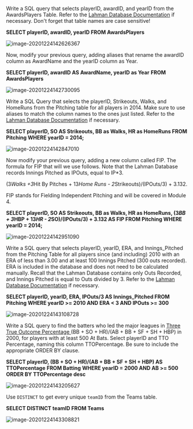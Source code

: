 Write a SQL query that selects playerID, awardID, and yearID from the AwardsPlayers Table. Refer to the [Lahman Database Documentation](http://seanlahman.com/files/database/readme2014.txt) if necessary. Don't forget that table names are case sensitive!



**SELECT playerID, awardID, yearID
          FROM AwardsPlayers**



![image-20201224142626367](C:\Users\cboat\AppData\Roaming\Typora\typora-user-images\image-20201224142626367.png)



Now, modify your previous query, adding aliases that rename the awardID column as AwardName and the yearID column as Year.



**SELECT playerID, awardID AS AwardName, yearID as Year**
**FROM AwardsPlayers**



![image-20201224142730095](C:\Users\cboat\AppData\Roaming\Typora\typora-user-images\image-20201224142730095.png)



Write a SQL Query that selects the playerID, Strikeouts, Walks, and HomeRuns from the Pitching table for all players in 2014. Make sure to use aliases to match the column names to the ones just listed. Refer to the [Lahman Database Documentation](http://seanlahman.com/files/database/readme2014.txt) if necessary.

**SELECT playerID, SO AS Strikeouts, BB as Walks, HR as HomeRuns
          FROM Pitching
          WHERE yearID = 2014;**

![image-20201224142847010](C:\Users\cboat\AppData\Roaming\Typora\typora-user-images\image-20201224142847010.png)



Now modify your previous query, adding a new column called FIP. The formula for FIP that will we use follows. Note that the Lahman Database records Innings Pitched as IPOuts, equal to IP*3.

(3*Walks +3*Hit By Pitches + 13*Home Runs - 2*Strikeouts)/(IPOuts/3) + 3.132.


FIP stands for Fielding Independent Pitching and will be covered in Module 4.



**SELECT playerID, SO AS Strikeouts, BB as Walks, HR as HomeRuns, (3*BB + 3*HBP + 13*HR - 2*SO)/(IPOuts/3) + 3.132 AS FIP
          FROM Pitching
          WHERE yearID = 2014;**



![image-20201224142951090](C:\Users\cboat\AppData\Roaming\Typora\typora-user-images\image-20201224142951090.png)



Write a SQL query that selects playerID, yearID, ERA, and Innings_Pitched from the Pitching Table for all players since (and including) 2010 with an ERA of less than 3.00 and at least 100 Innings Pitched (300 outs recorded). ERA is included in the database and does not need to be calculated manually.
Recall that the Lahman Database contains only Outs Recorded, and Innings Pitched is equal to Outs divided by 3. Refer to the [Lahman Database Documentation](http://seanlahman.com/files/database/readme2014.txt) if necessary.



**SELECT playerID, yearID, ERA, IPOuts/3 AS Innings_Pitched
          FROM Pitching
          WHERE yearID >= 2010 AND ERA < 3 AND IPOuts >= 300**



![image-20201224143108728](C:\Users\cboat\AppData\Roaming\Typora\typora-user-images\image-20201224143108728.png)



Write a SQL query to find the batters who led the major leagues in [Three True Outcome Percentage ](http://www.baseball-reference.com/bullpen/Three_True_Outcomes)(BB + SO + HR)/(AB + BB + SF + SH + HBP) in 2000, for players with at least 500 At Bats. Select playerID and TTO Percentage, naming this column TTOPercentage. Be sure to include the appropriate ORDER BY clause.



**SELECT playerID, (BB + SO + HR)/(AB + BB + SF + SH + HBP) AS TTOPercentage**
**FROM Batting**
**WHERE yearID = 2000 AND AB >= 500**
**ORDER BY TTOPercentage desc**

![image-20201224143205627](C:\Users\cboat\AppData\Roaming\Typora\typora-user-images\image-20201224143205627.png)



Use `DISTINCT` to get every unique `teamID` from the Teams table.



**SELECT DISTINCT teamID FROM Teams**



![image-20201224143308821](C:\Users\cboat\AppData\Roaming\Typora\typora-user-images\image-20201224143308821.png)

